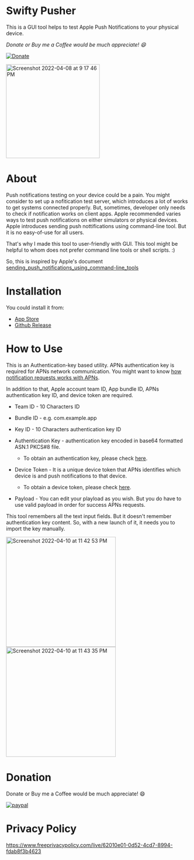 # Swifty Pusher

This is a GUI tool helps to test Apple Push Notifications to your physical device. 

*Donate or Buy me a Coffee would be much appreciate! 😄*

[![Donate](https://img.shields.io/badge/Donate-PayPal-green.svg)](https://www.paypal.com/cgi-bin/webscr?cmd=_s-xclick&hosted_button_id=2NYP5MX3HAFYQ)

<img width="256" alt="Screenshot 2022-04-08 at 9 17 46 PM" src="https://user-images.githubusercontent.com/9628305/162445205-f2923c05-5dad-4634-a594-07d48b7e1950.png">

# About

Push notifications testing on your device could be a pain. You might consider to set up a nofitication test server, which introduces a lot of works to get systems connected properly. But, sometimes, developer only needs to check if notification works on client apps. Apple recommended varies ways to test push notifications on either simulators or physical devices. Apple introduces sending push nottifications using command-line tool. But it is no easy-of-use for all users.

That's why I made this tool to user-friendly with GUI. This tool might be helpful to whom does not prefer command line tools or shell scripts. :)

So, this is inspired by Apple's document [sending_push_notifications_using_command-line_tools](https://developer.apple.com/documentation/usernotifications/sending_push_notifications_using_command-line_tools)

# Installation

You could install it from:
* [App Store](https://apps.apple.com/sg/app/swifty-pusher/id1618221326?mt=12)
* [Github Release](https://github.com/Lyle-Du/Swifty-Pusher/releases)

# How to Use

This is an Authentication-key based utility. APNs authentication key is required for APNs network communication. You might want to know [how notification requests works with APNs](https://developer.apple.com/documentation/usernotifications/setting_up_a_remote_notification_server/sending_notification_requests_to_apns/).

In addition to that, Apple account team ID, App bundle ID, APNs authentication key ID, and device token are required.
- Team ID - 10 Characters ID
- Bundle ID - e.g. com.example.app
- Key ID - 10 Characters authentication key ID
- Authentication Key - authentication key encoded in base64 formatted ASN.1 PKCS#8 file.
    
    * To obtain an authentication key, please check [here](https://developer.apple.com/documentation/usernotifications/setting_up_a_remote_notification_server/establishing_a_token-based_connection_to_apns "Establishing a Token-Based Connection to APNs").
    
- Device Token - It is a unique device token that APNs identifies which device is and push notifications to that device.
    
    * To obtain a device token, please check [here](https://developer.apple.com/documentation/usernotifications/registering_your_app_with_apns "Registering Your App with APNs").
    
- Payload - You can edit your playload as you wish. But you do have to use valid payload in order for success APNs requests.

This tool remembers all the text input fields. But it doesn't remember authentication key content. So, with a new launch of it, it needs you to import the key manually.

<img width="300" alt="Screenshot 2022-04-10 at 11 42 53 PM" src="https://user-images.githubusercontent.com/9628305/162628940-b7fb5bd2-c366-4498-8d71-3eb2a7e6e0d5.png"><img width="300" alt="Screenshot 2022-04-10 at 11 43 35 PM" src="https://user-images.githubusercontent.com/9628305/162628944-caf960a0-b16d-4bea-909f-84749f75b9c0.png">

# Donation

Donate or Buy me a Coffee would be much appreciate! 😄

[![paypal](https://www.paypalobjects.com/en_US/i/btn/btn_donateCC_LG.gif)](https://www.paypal.com/cgi-bin/webscr?cmd=_s-xclick&hosted_button_id=2NYP5MX3HAFYQ)

# Privacy Policy

https://www.freeprivacypolicy.com/live/62010e01-0d52-4cd7-8994-fdab8f3b4623
